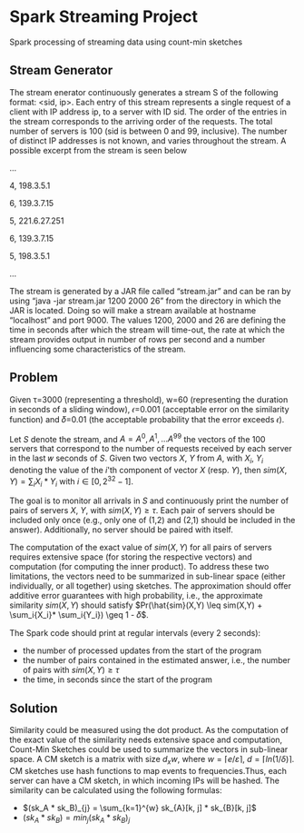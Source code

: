 # Spark Streaming Project
Spark processing of streaming data using count-min sketches

## Stream Generator
The stream enerator continuously generates a stream S of the following format: <sid, ip>. Each entry of this stream represents a single request of a client with IP address ip, to a server with ID sid. The order of the entries in the stream corresponds to the arriving order of the requests. The total number of servers is 100 (sid is between 0 and 99, inclusive). The number of distinct IP addresses is not known, and varies throughout the stream. A possible excerpt from the stream is seen below

…

4, 198.3.5.1

6, 139.3.7.15

5, 221.6.27.251

6, 139.3.7.15

5, 198.3.5.1

…

The stream is generated by a JAR file called “stream.jar” and can be ran by using “java -jar stream.jar 1200 2000 26” from the directory in which the JAR is located. Doing so will make a stream available at hostname “localhost” and port 9000. The values 1200, 2000 and 26 are defining the time in seconds after which the stream will time-out, the rate at which the stream provides output in number of rows per second and a number influencing some characteristics of the stream.

## Problem
Given τ=3000 (representing a threshold), w=60 (representing the duration in seconds of a sliding window), 𝜖=0.001 (acceptable error on the similarity function) and 𝛿=0.01 (the acceptable probability that the error exceeds 𝜖).

Let $S$ denote the stream, and $A = {A^0, A^1, . . . A^{99}}$ the vectors of the 100 servers that correspond to the number of requests received by each server in the last 𝑤 seconds of $S$. Given two vectors $X$, $Y$ from $A$, with $X_i$, $Y_i$ denoting the value of the $i$'th component of vector $X$ (resp. $Y$), then $sim(X, Y) = \sum_i{X_i * Y_i}$ with $i \in [0, 2^{32} - 1]$.

The goal is to monitor all arrivals in $S$ and continuously print the number of pairs of servers $X$, $Y$, with $sim(X,Y) \geq τ$. Each pair of servers should be included only once (e.g., only one of (1,2) and (2,1) should be included in the answer). Additionally, no server should be paired with itself.

The computation of the exact value of $sim(X,Y)$ for all pairs of servers requires extensive space (for storing the respective vectors) and computation (for computing the inner product). To  address  these  two  limitations, the vectors need to be summarized in  sub-linear  space  (either individually, or all together) using sketches.  The  approximation  should  offer  additive  error  guarantees  with  high probability,  i.e.,  the  approximate  similarity $sim(X,Y)$ should satisfy $Pr(\hat{sim}(X,Y) \leq sim(X,Y) + \sum_i{X_i}* \sum_i{Y_i}) \geq 1 - 𝛿$.

The Spark code should print at regular intervals (every 2 seconds):
- the number of processed updates from the start of the program
- the number of pairs contained in the estimated answer, i.e., the number of pairs with $sim(X,Y) \geq τ$
- the time, in seconds since the start of the program

## Solution
Similarity could be measured using the dot product. As the computation of the exact value of the similarity needs extensive space and computation, Count-Min Sketches could be used to summarize the vectors in sub-linear space. A CM sketch is a matrix with size $d_x w$, where $w=⌈e/ε⌉$, $d = ⌈ln(1/δ)⌉$. CM sketches use hash functions to map events to frequencies.Thus, each server can have a CM sketch, in which incoming IPs will be hashed.  The similarity can be calculated using the following formulas:
 - $(sk_A * sk_B)_{j} = \sum_{k=1}^{w} sk_{A}[k, j] * sk_{B}[k, j]$
 - $(sk_A * sk_B)=min_{j}(sk_A * sk_B)_j$
